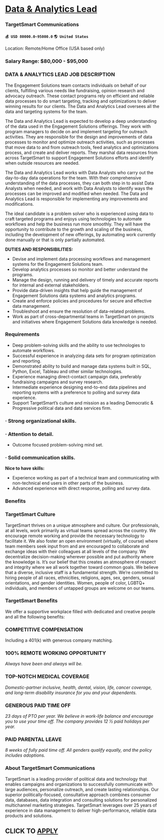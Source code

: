 # [Data & Analytics Lead](https://www.remotewlb.com/apply/data-analytics-lead-89117)  
### TargetSmart Communications  
#### `💰 USD 80000.0~95000.0` `🌎 United States`  

Location: Remote/Home Office (USA based only)

### Salary Range: $80,000 - $95,000

### DATA & ANALYTICS LEAD JOB DESCRIPTION

The Engagement Solutions team contacts individuals on behalf of our clients, fulfilling various needs like fundraising, opinion research and advocacy outreach. These contact programs rely on efficient and reliable data processes to do smart targeting, tracking and optimizations to deliver winning results for our clients. The Data and Analytics Lead oversees all the data and targeting systems for the team.

The Data and Analytics Lead is expected to develop a deep understanding of the data used in the Engagement Solutions offerings. They work with program managers to decide on and implement targeting for outreach activities. They are responsible for the design and improvements of data processes to monitor and optimize outreach activities, such as processes that move data to and from outreach tools, feed analytics and optimizations process, and create and deliver reports. They marshal data resources from across TargetSmart to support Engagement Solutions efforts and identify when outside resources are needed.

The Data and Analytics Lead works with Data Analysts who carry out the day-to-day data operations for the team. With their comprehensive understanding of the data processes, they can both step in to assist Data Analysts when needed, and work with Data Analysts to identify ways the processes can be improved and modified when needed. The Data and Analytics Lead is responsible for implementing any improvements and modifications.

The ideal candidate is a problem solver who is experienced using data to craft targeted programs and enjoys using technologies to automate workflows and help the business run more smoothly. They will have the opportunity to contribute to the growth and scaling of the business, including the development of new offerings, by automating work currently done manually or that is only partially automated.

**DUTIES AND RESPONSIBILITIES:**

  * Devise and implement data processing workflows and management systems for the Engagement Solutions team. 
  * Develop analytics processes so monitor and better understand the programs. 
  * Manage the design, running and delivery of timely and accurate reports for internal and external stakeholders. 
  * Provide data-driven insights that help guide the management of Engagement Solutions data systems and analytics programs. 
  * Create and enforce policies and procedures for secure and effective data management. 
  * Troubleshoot and ensure the resolution of data-related problems. 
  * Work as part of cross-departmental teams in TargetSmart on projects and initiatives where Engagement Solutions data knowledge is needed. 

### Requirements

  * Deep problem-solving skills and the ability to use technologies to automate workflows. 
  * Successful experience in analyzing data sets for program optimization and reporting. 
  * Demonstrated ability to build and manage data systems built in SQL, Python, Excel, Tableau and other similar technologies. 
  * Experience managing direct-contact campaign data, preferably fundraising campaigns and survey research. 
  * Intermediate experience designing end-to-end data pipelines and reporting systems with a preference to polling and survey data experience. 
  * Support TargetSmart’s culture and mission as a leading Democratic & Progressive political data and data services firm. 

### · Strong organizational skills.

### · Attention to detail.

  * Outcome focused problem-solving mind set. 

### · Solid communication skills.

**Nice to have skills:**

  * Experience working as part of a technical team and communicating with non-technical end users in other parts of the business. 
  * Advanced experience with direct response, polling and survey data. 

### Benefits

### TargetSmart Culture

TargetSmart thrives on a unique atmosphere and culture. Our professionals, at all levels, work primarily as virtual teams spread across the country. We encourage remote working and provide the necessary technology to facilitate it. We also foster an open environment (virtually, of course) where team members seek input from and are encouraged to collaborate and exchange ideas with their colleagues at all levels of the company. We decentralize decision-making wherever possible and put authority where the knowledge is. It’s our belief that this creates an atmosphere of respect and integrity where we all work together toward common goals. We believe that a diverse, inclusive staff is a fundamental strength. We’re committed to hiring people of all races, ethnicities, religions, ages, sex, genders, sexual orientations, and gender identities. Women, people of color, LGBTQ+ individuals, and members of untapped groups are welcome on our teams.

### TargetSmart Benefits

We offer a supportive workplace filled with dedicated and creative people and all the following benefits:

### COMPETITIVE COMPENSATION

Including a 401(k) with generous company matching.

### 100% REMOTE WORKING OPPORTUNITY

_Always have been and always will be._

### TOP-NOTCH MEDICAL COVERAGE

 _Domestic-partner inclusive, health, dental, vision, life, cancer coverage, and long-term disability insurance for you and your dependents._

### GENEROUS PAID TIME OFF

 _23 days of PTO per year. We believe in work-life balance and encourage you to use your time off. The company provides 12 ½ paid holidays per year._

### PAID PARENTAL LEAVE

 _8 weeks of fully paid time off. All genders qualify equally, and the policy includes adoptions._

### About TargetSmart Communications

TargetSmart is a leading provider of political data and technology that enables campaigns and organizations to successfully communicate with large audiences, personalize outreach, and create lasting relationships. Our superior politically-focused, consultative approach combines consumer data, databases, data integration and consulting solutions for personalized multichannel marketing strategies. TargetSmart leverages over 25 years of experience in data management to deliver high-performance, reliable data products and solutions.

  
## CLICK TO [APPLY](https://www.remotewlb.com/apply/data-analytics-lead-89117)

